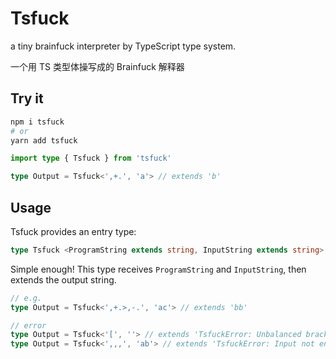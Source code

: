 # Tsfuck

a tiny brainfuck interpreter by TypeScript type system.

一个用 TS 类型体操写成的 Brainfuck 解释器

## Try it

```sh
npm i tsfuck
# or
yarn add tsfuck
```

```ts
import type { Tsfuck } from 'tsfuck'

type Output = Tsfuck<',+.', 'a'> // extends 'b'
```

## Usage

Tsfuck provides an entry type:

```ts
type Tsfuck <ProgramString extends string, InputString extends string>
```

Simple enough! This type receives `ProgramString` and `InputString`, then extends the output string.

```ts
// e.g.
type Output = Tsfuck<',+.>,-.', 'ac'> // extends 'bb'

// error
type Output = Tsfuck<'[', ''> // extends 'TsfuckError: Unbalanced brackets'
type Output = Tsfuck<',,,', 'ab'> // extends 'TsfuckError: Input not enough'
```
